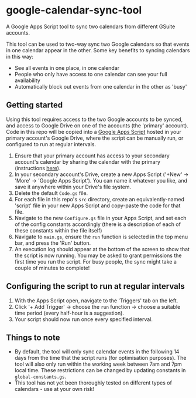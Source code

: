 # google-calendar-sync-tool
A Google Apps Script tool to sync two calendars from different GSuite accounts.

This tool can be used to two-way sync two Google calendars so that events in one calendar appear in the other. Some key benefits to syncing calendars in this way:
- See all events in one place, in one calendar
- People who only have access to one calendar can see your full availability
- Automatically block out events from one calendar in the other as 'busy'

## Getting started
Using this tool requires access to the two Google accounts to be synced, and access to Google Drive on one of the accounts (the 'primary' account). Code in this repo will be copied into a [Google Apps Script](https://developers.google.com/apps-script) hosted in your primary account's Google Drive, where the script can be manually run, or configured to run at regular intervals.

1. Ensure that your primary account has access to your secondary account's calendar by sharing the calendar with the primary (instructions [here](https://support.google.com/calendar/answer/37082?hl=en)).
2. In your secondary account's Drive, create a new Apps Script ('+New' -> 'More' -> 'Google Apps Script'). You can name it whatever you like, and save it anywhere within your Drive's file system.
3. Delete the default `Code.gs` file.
4. For each file in this repo's `src` directory, create an equivalently-named 'script' file in your new Apps Script and copy-paste the code for that file.
5. Navigate to the new `Configure.gs` file in your Apps Script, and set each of the config constants accordingly (there is a description of each of these constants within the file itself)
6. Navigate to `main.gs`, ensure the `run` function is selected in the top menu bar, and press the 'Run' button.
7. An execution log should appear at the bottom of the screen to show that the script is now running. You may be asked to grant permissions the first time you run the script. For busy people, the sync might take a couple of minutes to complete!

## Configuring the script to run at regular intervals
1. With the Apps Script open, navigate to the 'Triggers' tab on the left.
2. Click '+ Add Trigger' -> choose the `run` function -> choose a suitable time period (every half-hour is a suggestion).
3. Your script should now run once every specified interval.

## Things to note
- By default, the tool will only sync calendar events in the following 14 days from the time that the script runs (for optimisation purposes). The tool will also only run within the working week between 7am and 7pm local time. These restrictions can be changed by updating constants in `global-constants.gs`.
- This tool has not yet been thoroughly tested on different types of calendars - use at your own risk!
